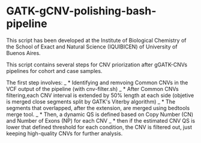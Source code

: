 # GATK-gCNV-polishing-bash-pipeline

This script has been developed at the Institute of Biological Chemistry of the School of Exact and Natural Science (IQUIBICEN)
of University of Buenos Aires.

This script contains several steps for CNV priorization after gGATK-CNVs pipelines for cohort and case samples.

The first step involves: 
  _ * Identifying and remvoing Common CNVs in the VCF output of the pipeline (with cnv-filter.sh)
  _ *  After Common CNVs filtering,each CNV interval is extended by 50% length at each side (objetive is merged close segments split by GATK's Viterby algorithm)
  _ *  The segments that overlapped, after the extension, are merged using bedtools merge tool.
  _ *  Then, a dynamic QS is defined based on Copy Number (CN) and Number of Exons (NP) for each CNV
  _ *  then if the estimated CNV QS is lower that defined threshold for each condition, the CNV is filtered out, just keeping high-quality CNVs for further analysis.
